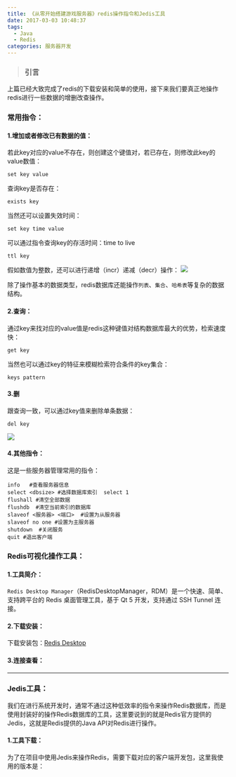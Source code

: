 ```yaml
---
title: 《从零开始搭建游戏服务器》redis操作指令和Jedis工具
date: 2017-03-03 10:48:37
tags: 
  - Java
  - Redis
categories: 服务器开发
---
```


>### 引言
上篇已经大致完成了redis的下载安装和简单的使用，接下来我们要真正地操作redis进行一些数据的增删改查操作。

<!--more-->

### 常用指令：
#### 1.增加或者修改已有数据的值：
若此key对应的value不存在，则创建这个键值对，若已存在，则修改此key的value数值：
```Shell
set key value
```
查询key是否存在：
```Shell
exists key
```
当然还可以设置失效时间：
```Shell
set key time value
```
可以通过指令查询key的存活时间：time to live
```Shell
ttl key
```
假如数值为整数，还可以进行递增（incr）递减（decr）操作：
![](http://img.blog.csdn.net/20170228115717776)

除了操作基本的数据类型，redis数据库还能操作``列表``、``集合``、``哈希表``等复杂的数据结构。

#### 2.查询：
通过key来找对应的value值是redis这种键值对结构数据库最大的优势，检索速度快：
```Shell
get key
```
当然也可以通过key的特征来模糊检索符合条件的key集合：
```Shell
keys pattern
```

#### 3.删
跟查询一致，可以通过key值来删除单条数据：
```Shell
del key
```
![](http://img.blog.csdn.net/20170228113002419)

#### 4.其他指令：
这是一些服务器管理常用的指令：
```Shell
info   #查看服务器信息
select <dbsize> #选择数据库索引  select 1
flushall #清空全部数据
flushdb  #清空当前索引的数据库
slaveof <服务器> <端口>  #设置为从服务器
slaveof no one #设置为主服务器
shutdown  #关闭服务
quit #退出客户端
```

### Redis可视化操作工具：
#### 1.工具简介：
``Redis Desktop Manager``（RedisDesktopManager，RDM）是一个快速、简单、支持跨平台的 Redis 桌面管理工具，基于 Qt 5 开发，支持通过 SSH Tunnel 连接。

#### 2.下载安装：
下载安装包：[Redis Desktop](https://redisdesktop.com/)

#### 3.连接查看：

---
### Jedis工具：
我们在进行系统开发时，通常不通过这种低效率的指令来操作Redis数据库，而是使用封装好的操作Redis数据库的工具，这里要说到的就是Redis官方提供的Jedis，这就是Redis提供的Java API对Redis进行操作。

#### 1.工具下载：
为了在项目中使用Jedis来操作Redis，需要下载对应的客户端开发包，这里我使用的版本是：
